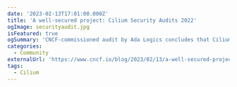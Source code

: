 ```yaml
---
date: '2023-02-13T17:01:00.000Z'
title: 'A well-secured project: Cilium Security Audits 2022'
ogImage: securityaudit.jpg
isFeatured: true
ogSummary: 'CNCF-commissioned audit by Ada Logics concludes that Cilium is a well-secured project'
categories:
  - Community
externalUrl: 'https://www.cncf.io/blog/2023/02/13/a-well-secured-project-cilium-security-audits-2022-published/'
tags:
  - Cilium
---
```

